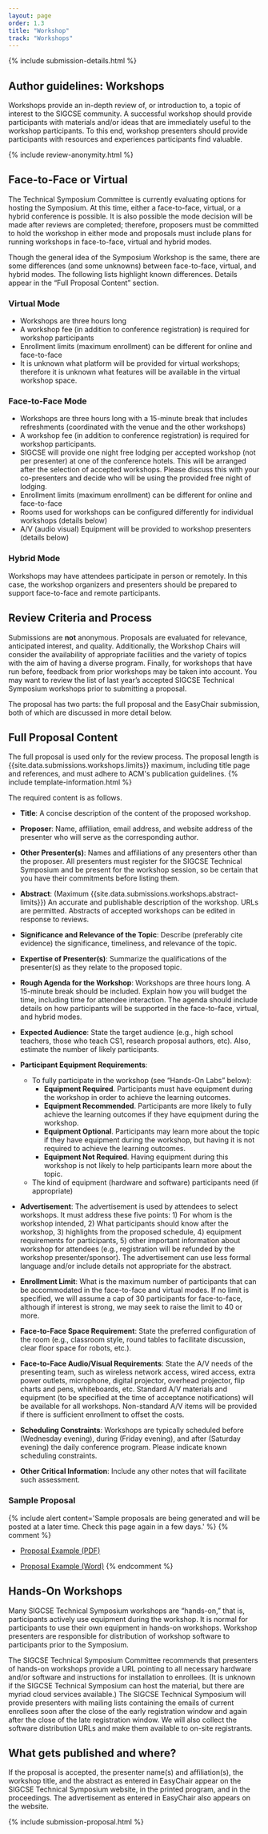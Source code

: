 ```yaml
---
layout: page
order: 1.3
title: "Workshop"
track: "Workshops"
---
```


{% include submission-details.html %}

## Author guidelines: Workshops 

Workshops provide an in-depth review of, or introduction to, a topic of interest to the SIGCSE community. A successful workshop should provide participants with materials and/or ideas that are immediately useful to the workshop participants. To this end, workshop presenters should provide participants with resources and experiences participants find valuable.

{% include review-anonymity.html %}


## Face-to-Face or Virtual
The Technical Symposium Committee is currently evaluating options for hosting the Symposium. At this time, either a face-to-face, virtual, or a hybrid conference is possible. It is also possible the mode decision will be made after reviews are completed; therefore, proposers must be committed to hold the workshop in either mode and proposals must include plans for running workshops in face-to-face, virtual and hybrid modes.

Though the general idea of the Symposium Workshop is the same, there are some differences (and some unknowns) between face-to-face, virtual, and hybrid modes. The following lists highlight known differences. Details appear in the “Full Proposal Content” section.

### Virtual Mode
- Workshops are three hours long 
- A workshop fee (in addition to conference registration) is required for workshop participants
- Enrollment limits (maximum enrollment) can be different for online and face-to-face
- It is unknown what platform will be provided for virtual workshops; therefore it is unknown what features will be available in the virtual workshop space.

### Face-to-Face Mode
- Workshops are three hours long with a 15-minute break that includes refreshments (coordinated with the venue and the other workshops)
- A workshop fee (in addition to conference registration) is required for workshop participants. 
- SIGCSE will provide one night free lodging per accepted workshop (not per presenter) at one of the conference hotels. This will be arranged after the selection of accepted workshops. Please discuss this with your co-presenters and decide who will be using the provided free night of lodging. 
- Enrollment limits (maximum enrollment) can be different for online and face-to-face
- Rooms used for workshops can be configured differently for individual workshops (details below)
- A/V (audio visual) Equipment will be provided to workshop presenters (details below)

### Hybrid Mode
Workshops may have attendees participate in person or remotely. In this case, the workshop organizers and presenters should be prepared to support face-to-face and remote participants. 


## Review Criteria and Process

Submissions are **not** anonymous. Proposals are evaluated for relevance, anticipated interest, and quality. Additionally, the Workshop Chairs will consider the availability of appropriate facilities and the variety of topics with the aim of having a diverse program. Finally, for workshops that have run before, feedback from prior workshops may be taken into account. You may want to review the list of last year’s accepted SIGCSE Technical Symposium workshops prior to submitting a proposal.

The proposal has two parts: the full proposal and the EasyChair submission, both of which are discussed in more detail below. 


## Full Proposal Content

The full proposal is used only for the review process. The proposal length is {{site.data.submissions.workshops.limits}} maximum, including title page and references, and must adhere to ACM's publication guidelines.
{% include template-information.html %}

The required content is as follows.

- **Title**: A concise description of the content of the proposed workshop. 

- **Proposer**: Name, affiliation, email address, and website address of the presenter who will serve as the corresponding author.

- **Other Presenter(s)**: Names and affiliations of any presenters other than the proposer. All presenters must register for the SIGCSE Technical Symposium and be present for the workshop session, so be certain that you have their commitments before listing them.

- **Abstract**: (Maximum {{site.data.submissions.workshops.abstract-limits}}) An accurate and publishable description of the workshop. URLs are permitted. Abstracts of accepted workshops can be edited in response to reviews. 

- **Significance and Relevance of the Topic**: Describe (preferably cite evidence) the significance, timeliness, and relevance of the topic. 

- **Expertise of Presenter(s)**: Summarize the qualifications of the presenter(s) as they relate to the proposed topic.

- **Rough Agenda for the Workshop**: Workshops are three hours long. A 15-minute break should be included. Explain how you will budget the time, including time for attendee interaction. The agenda should include details on how participants will be supported in the face-to-face, virtual, and hybrid modes. 

- **Expected Audience**: State the target audience (e.g., high school teachers, those who teach CS1, research proposal authors, etc). Also, estimate the number of likely participants. 

- **Participant Equipment Requirements**: 
  - To fully participate in the workshop (see “Hands-On Labs” below):
	- **Equipment Required**. Participants must have equipment during the workshop in order to achieve the learning outcomes.
    - **Equipment Recommended**. Participants are more likely to fully achieve the learning outcomes if they have equipment during the workshop.
    - **Equipment Optional**. Participants may learn more about the topic if they have equipment during the workshop, but having it is not required to achieve the learning outcomes.
    - **Equipment Not Required**. Having equipment during this workshop is not likely to help participants learn more about the topic.
  - The kind of equipment (hardware and software) participants need (if appropriate) 

- **Advertisement**: The advertisement is used by attendees to select workshops. It must address these five points: 1) For whom is the workshop intended,  2) What participants should know after the workshop,  3) highlights from the proposed schedule,  4) equipment requirements for participants, 5) other important information about workshop for attendees (e.g., registration will be refunded by the workshop presenter/sponsor). The advertisement can use less formal language and/or include details not appropriate for the abstract. 

- **Enrollment Limit**: What is the maximum number of participants that can be accommodated in the face-to-face and virtual modes. If no limit is specified, we will assume a cap of 30 participants for face-to-face, although if interest is strong, we may seek to raise the limit to 40 or more. 

- **Face-to-Face Space Requirement**: State the preferred configuration of the room (e.g., classroom style, round tables to facilitate discussion, clear floor space for robots, etc.).

- **Face-to-Face Audio/Visual Requirements**: State the A/V needs of the presenting team, such as wireless network access, wired access, extra power outlets, microphone, digital projector, overhead projector, flip charts and pens, whiteboards, etc. Standard A/V materials and equipment (to be specified at the time of acceptance notifications) will be available for all workshops. Non-standard A/V items will be provided if there is sufficient enrollment to offset the costs. 

- **Scheduling Constraints**: Workshops are typically scheduled before (Wednesday evening), during (Friday evening), and after (Saturday evening) the daily conference program. Please indicate known scheduling constraints.

- **Other Critical Information**: Include any other notes that will facilitate such assessment.

### Sample Proposal
{% include alert content='Sample proposals are being generated and will be posted at a later time. Check this page again in a few days.' %}
{% comment %}
-  [Proposal Example (PDF)](/docs/sigcse-sample-workshop.pdf)

-  [Proposal Example (Word)](/docs/sigcse-sample-workshop.docx)
{% endcomment %}

## Hands-On Workshops

Many SIGCSE Technical Symposium workshops are “hands-on,” that is, participants actively use equipment during the workshop. It is normal for participants to use their own equipment in hands-on workshops. Workshop presenters are responsible for distribution of workshop software to participants prior to the Symposium. 

The SIGCSE Technical Symposium Committee recommends that presenters of hands-on workshops provide a URL pointing to all necessary hardware and/or software and instructions for installation to enrollees. (It is unknown if the SIGCSE Technical Symposium can host the material, but there are myriad cloud services available.) The SIGCSE Technical Symposium will provide presenters with mailing lists containing the emails of current enrollees soon after the close of the early registration window and again after the close of the late registration window. We will also collect the software distribution URLs and make them available to on-site registrants. 

## What gets published and where?

If the proposal is accepted, the presenter name(s) and affiliation(s), the workshop title, and the abstract as entered in EasyChair appear on the SIGCSE Technical Symposium website, in the printed program, and in the proceedings. The advertisement as entered in EasyChair also appears on the website. 

{% include submission-proposal.html %}

